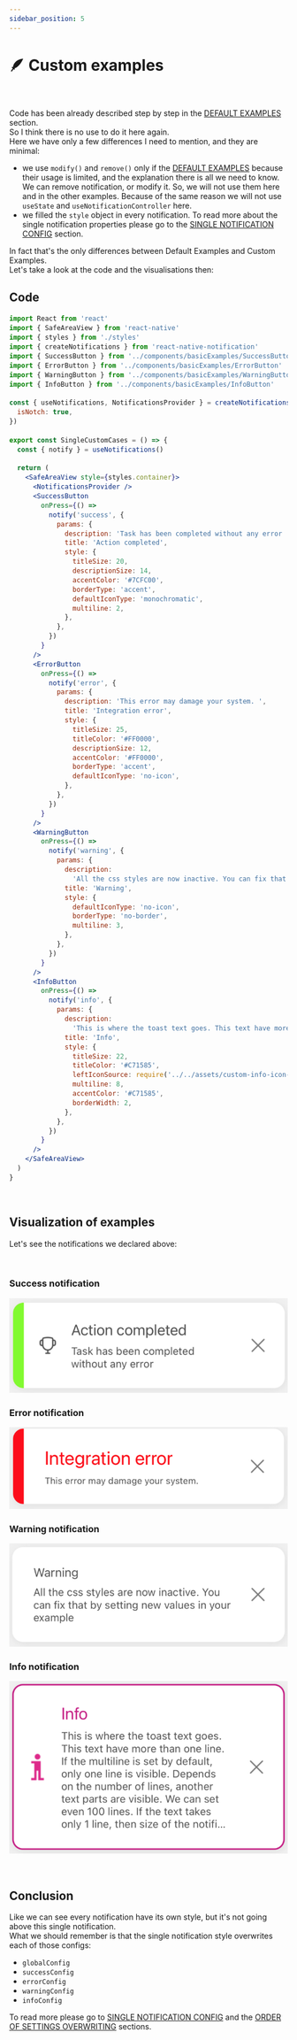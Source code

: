 ```yaml
---
sidebar_position: 5
---
```


# 🪶 Custom examples
<br/>

Code has been already described step by step in the [DEFAULT EXAMPLES](./default-examples.md) section.<br/>
So I think there is no use to do it here again.<br/>
Here we have only a few differences I need to mention, and they are minimal:

- we use `modify()` and `remove()` only if the [DEFAULT EXAMPLES](./default-examples.md) because their usage is limited, and the explanation there is all we need to know. We can remove notification, or modify it. So, we will not use them here and in the other examples. Because of the same reason we will not use `useState` and `useNotificationController` here.
- we filled the `style` object in every notification. To read more about the single notification properties please go to the [SINGLE NOTIFICATION CONFIG](../default-variants-config/props-config.md) section.
  <br/>

In fact that's the only differences between Default Examples and Custom Examples.<br/>
Let's take a look at the code and the visualisations then:


## Code

```jsx
import React from 'react'
import { SafeAreaView } from 'react-native'
import { styles } from './styles'
import { createNotifications } from 'react-native-notification'
import { SuccessButton } from '../components/basicExamples/SuccessButton'
import { ErrorButton } from '../components/basicExamples/ErrorButton'
import { WarningButton } from '../components/basicExamples/WarningButton'
import { InfoButton } from '../components/basicExamples/InfoButton'

const { useNotifications, NotificationsProvider } = createNotifications({
  isNotch: true,
})

export const SingleCustomCases = () => {
  const { notify } = useNotifications()

  return (
    <SafeAreaView style={styles.container}>
      <NotificationsProvider />
      <SuccessButton
        onPress={() =>
          notify('success', {
            params: {
              description: 'Task has been completed without any error ',
              title: 'Action completed',
              style: {
                titleSize: 20,
                descriptionSize: 14,
                accentColor: '#7CFC00',
                borderType: 'accent',
                defaultIconType: 'monochromatic',
                multiline: 2,
              },
            },
          })
        }
      />
      <ErrorButton
        onPress={() =>
          notify('error', {
            params: {
              description: 'This error may damage your system. ',
              title: 'Integration error',
              style: {
                titleSize: 25,
                titleColor: '#FF0000',
                descriptionSize: 12,
                accentColor: '#FF0000',
                borderType: 'accent',
                defaultIconType: 'no-icon',
              },
            },
          })
        }
      />
      <WarningButton
        onPress={() =>
          notify('warning', {
            params: {
              description:
                'All the css styles are now inactive. You can fix that by setting new values in your example',
              title: 'Warning',
              style: {
                defaultIconType: 'no-icon',
                borderType: 'no-border',
                multiline: 3,
              },
            },
          })
        }
      />
      <InfoButton
        onPress={() =>
          notify('info', {
            params: {
              description:
                'This is where the toast text goes. This text have more than one line. If the multiline is set by default, only one line is visible. Depends on the number of lines, another text parts are visible. We can set even 100 lines. If the text takes only 1 line, then size of the notification will fit',
              title: 'Info',
              style: {
                titleSize: 22,
                titleColor: '#C71585',
                leftIconSource: require('../../assets/custom-info-icon-2.png'),
                multiline: 8,
                accentColor: '#C71585',
                borderWidth: 2,
              },
            },
          })
        }
      />
    </SafeAreaView>
  )
}

```

<br/>

## Visualization of examples

Let's see the notifications we declared above:

<br/>

### Success notification

![Success](../../../assets/success-custom.png)

### Error notification

![Error](../../../assets/error-custom.png)

### Warning notification

![Warning](../../../assets/warning-custom.png)

### Info notification

![Info](../../../assets/info-custom.png)


<br/>

## Conclusion

Like we can see every notification have its own style, but it's not going above this single notification. <br/>
What we should remember is that the single notification style overwrites each of those configs:

- `globalConfig`
- `successConfig`
- `errorConfig`
- `warningConfig`
- `infoConfig`

To read more please go to [SINGLE NOTIFICATION CONFIG](../default-variants-config/props-config.md) and the [ORDER OF SETTINGS OVERWRITING](../comprehensive-configuration/order-of-settings-overwriting.md) sections.
